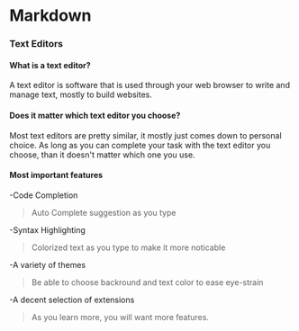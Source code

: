 # Markdown


### Text Editors

#### What is a text editor? 
A text editor is software that is used through your web browser to write and manage text, mostly to build websites. 

#### Does it matter which text editor you choose?
Most text editors are pretty similar, it mostly just comes down to personal choice. As long as you can complete your task with the text editor you choose, than it doesn't matter which one you use.

#### Most important features
-Code Completion
> Auto Complete suggestion as you type

-Syntax Highlighting
> Colorized text as you type to make it more noticable

-A variety of themes
> Be able to choose backround and text color to ease eye-strain

-A decent selection of extensions
>As you learn more, you will want more features.

